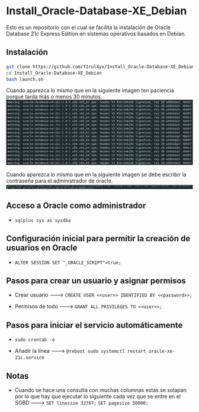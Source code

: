 # Install_Oracle-Database-XE_Debian

Esto es un repositorio con el cual se facilita la instalación de Oracle Database 21c Express Edition en sistemas operativos basados en Debian.

## Instalación

```bash
git clone https://github.com/f1rul4yx/Install_Oracle-Database-XE_Debian.git
cd Install_Oracle-Database-XE_Debian
bash launch.sh
```

Cuando aparezca lo mismo que en la siguiente imagen ten paciencia porque tarda más o menos 30 minutos.
![Imagen del proceso de conversión de .rpm a .deb](img/tutorial/deb-conversion_oracle.png)

Cuando aparezca lo mismo que en la siguiente imagen se debe escribir la contraseña para el administrador de oracle.
![Imagen del apartado donde se indica la contraseña del usuario administrador de oracle](img/tutorial/password_oracle.png)

## Acceso a Oracle como administrador

- `sqlplus sys as sysdba`

## Configuración inicial para permitir la creación de usuarios en Oracle

- `ALTER SESSION SET "_ORACLE_SCRIPT"=true;`

## Pasos para crear un usuario y asignar permisos

- Crear usuario ---> `CREATE USER <<user>> IDENTIFIED BY <<password>>;`

- Permisos de todo ---> `GRANT ALL PRIVILEGES TO <<user>>;`

## Pasos para iniciar el servicio automáticamente

- `sudo crontab -e`

- Añadir la línea ---> `@reboot sudo systemctl restart oracle-xe-21c.service`

## Notas

- Cuando se hace una consulta con muchas columnas estas se solapan por lo que hay que ejecutar lo siguiente cada vez que se entre en el SGBD ---> `SET linesize 32767;` `SET pagesize 50000;`

